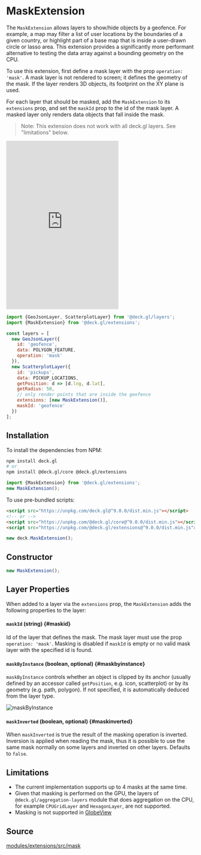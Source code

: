 
# MaskExtension

The `MaskExtension` allows layers to show/hide objects by a geofence. For example, a map may filter a list of user locations by the boundaries of a given country, or highlight part of a base map that is inside a user-drawn circle or lasso area. This extension provides a significantly more performant alternative to testing the data array against a bounding geometry on the CPU.

To use this extension, first define a mask layer with the prop `operation: 'mask'`. A mask layer is not rendered to screen; it defines the geometry of the mask. If the layer renders 3D objects, its footprint on the XY plane is used.

For each layer that should be masked, add the `MaskExtension` to its `extensions` prop, and set the `maskId` prop to the id of the mask layer. A masked layer only renders data objects that fall inside the mask.


> Note: This extension does not work with all deck.gl layers. See "limitations" below.

<div style={{position:'relative',height:450}}></div>
<div style={{position:'absolute',transform:'translateY(-450px)',paddingLeft:'inherit',paddingRight:'inherit',left:0,right:0}}>
  <iframe height="450" style={{width:'100%'}} scrolling="no" title="deck.gl MaskExtension" src="https://codepen.io/vis-gl/embed/ExbKoYg?height=450&theme-id=light&default-tab=result" frameborder="no" loading="lazy" allowtransparency="true" allowfullscreen="true">
    See the Pen <a href='https://codepen.io/vis-gl/pen/ExbKoYg'>deck.gl MaskFilterExtension</a> by vis.gl
    (<a href='https://codepen.io/vis-gl'>@vis-gl</a>) on <a href='https://codepen.io'>CodePen</a>.
  </iframe>
</div>


```js
import {GeoJsonLayer, ScatterplotLayer} from '@deck.gl/layers';
import {MaskExtension} from '@deck.gl/extensions';

const layers = [
  new GeoJsonLayer({
    id: 'geofence',
    data: POLYGON_FEATURE,
    operation: 'mask'
  }),
  new ScatterplotLayer({
    id: 'pickups',
    data: PICKUP_LOCATIONS,
    getPosition: d => [d.lng, d.lat],
    getRadius: 50,
    // only render points that are inside the geofence
    extensions: [new MaskExtension()],
    maskId: 'geofence'
  })
];
```

## Installation

To install the dependencies from NPM:

```bash
npm install deck.gl
# or
npm install @deck.gl/core @deck.gl/extensions
```

```js
import {MaskExtension} from '@deck.gl/extensions';
new MaskExtension();
```

To use pre-bundled scripts:

```html
<script src="https://unpkg.com/deck.gl@^9.0.0/dist.min.js"></script>
<!-- or -->
<script src="https://unpkg.com/@deck.gl/core@^9.0.0/dist.min.js"></script>
<script src="https://unpkg.com/@deck.gl/extensions@^9.0.0/dist.min.js"></script>
```

```js
new deck.MaskExtension();
```

## Constructor

```js
new MaskExtension();
```

## Layer Properties

When added to a layer via the `extensions` prop, the `MaskExtension` adds the following properties to the layer:

#### `maskId` (string) {#maskid}

Id of the layer that defines the mask. The mask layer must use the prop `operation: 'mask'`. Masking is disabled if `maskId` is empty or no valid mask layer with the specified id is found.

#### `maskByInstance` (boolean, optional) {#maskbyinstance}

`maskByInstance` controls whether an object is clipped by its anchor (usually defined by an accessor called `getPosition`, e.g. icon, scatterplot) or by its geometry (e.g. path, polygon). If not specified, it is automatically deduced from the layer type.

![maskByInstance](https://raw.githubusercontent.com/visgl/deck.gl-data/master/images/docs/mask-by-instance.png)

#### `maskInverted` (boolean, optional) {#maskinverted}

When `maskInverted` is true the result of the masking operation is inverted. Inversion is applied when reading the mask, thus it is possible to use the same mask normally on some layers and inverted on other layers. Defaults to `false`.

## Limitations

- The current implementation supports up to 4 masks at the same time.
- Given that masking is performed on the GPU, the layers of `@deck.gl/aggregation-layers` module that does aggregation on the CPU, for example `CPUGridLayer` and `HexagonLayer`, are not supported.
- Masking is not supported in [GlobeView](../core/globe-view.md)

## Source

[modules/extensions/src/mask](https://github.com/visgl/deck.gl/tree/8.6-release/modules/extensions/src/mask)
